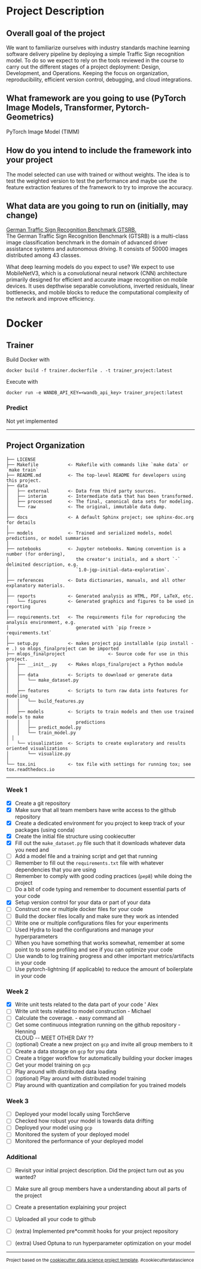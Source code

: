 Project Description 
==============================




## Overall goal of the project  

We want to familiarize ourselves with industry standards machine learning software delivery pipeline by deploying a simple Traffic Sign recognition model. To do so we expect to rely on the tools reviewed in the course to carry out the different stages of a project deployment: Design, Development, and Operations. Keeping the focus on organization, reproducibility, efficient version control, debugging, and cloud integrations.   

## What framework are you going to use (PyTorch Image Models, Transformer, Pytorch-Geometrics)

PyTorch Image Model (TIMM)

## How do you intend to include the framework into your project   

The model selected can use with trained or without weights. The idea is to test the weighted version to test the performance and maybe use the feature extraction features of the framework to try to improve the accuracy.

## What data are you going to run on (initially, may change)  

[German Traffic Sign Recognition Benchmark GTSRB.](https://sid.erda.dk/public/archives/daaeac0d7ce1152aea9b61d9f1e19370/published-archive.html)  
The German Traffic Sign Recognition Benchmark (GTSRB) is a multi-class image classification benchmark in the domain of advanced driver assistance systems and autonomous driving. It consists of 50000 images distributed among 43 classes.

What deep learning models do you expect to use? We expect to use MobileNetV3, which is a convolutional neural network (CNN) architecture primarily designed for efficient and accurate image recognition on mobile devices. It uses depthwise separable convolutions, inverted residuals, linear bottlenecks, and mobile blocks to reduce the computational complexity of the network and improve efficiency.


# Docker
## Trainer
Build Docker with

`docker build -f trainer.dockerfile . -t trainer_project:latest`

Execute with

`docker run -e WANDB_API_KEY=<wandb_api_key> trainer_project:latest`

### Predict
Not yet implemented

------------

Project Organization
------------

    ├── LICENSE
    ├── Makefile           <- Makefile with commands like `make data` or `make train`
    ├── README.md          <- The top-level README for developers using this project.
    ├── data
    │   ├── external       <- Data from third party sources.
    │   ├── interim        <- Intermediate data that has been transformed.
    │   ├── processed      <- The final, canonical data sets for modeling.
    │   └── raw            <- The original, immutable data dump.
    │
    ├── docs               <- A default Sphinx project; see sphinx-doc.org for details
    │
    ├── models             <- Trained and serialized models, model predictions, or model summaries
    │
    ├── notebooks          <- Jupyter notebooks. Naming convention is a number (for ordering),
    │                         the creator's initials, and a short `-` delimited description, e.g.
    │                         `1.0-jqp-initial-data-exploration`.
    │
    ├── references         <- Data dictionaries, manuals, and all other explanatory materials.
    │
    ├── reports            <- Generated analysis as HTML, PDF, LaTeX, etc.
    │   └── figures        <- Generated graphics and figures to be used in reporting
    │
    ├── requirements.txt   <- The requirements file for reproducing the analysis environment, e.g.
    │                         generated with `pip freeze > requirements.txt`
    │
    ├── setup.py           <- makes project pip installable (pip install -e .) so mlops_finalproject can be imported
    ├── mlops_finalproject                <- Source code for use in this project.
    │   ├── __init__.py    <- Makes mlops_finalproject a Python module
    │   │
    │   ├── data           <- Scripts to download or generate data
    │   │   └── make_dataset.py
    │   │
    │   ├── features       <- Scripts to turn raw data into features for modeling
    │   │   └── build_features.py
    │   │
    │   ├── models         <- Scripts to train models and then use trained models to make
    │   │   │                 predictions
    │   │   ├── predict_model.py
    │   │   └── train_model.py
    │ │
    │   └── visualization  <- Scripts to create exploratory and results oriented visualizations
    │       └── visualize.py
    │
    └── tox.ini            <- tox file with settings for running tox; see tox.readthedocs.io


--------


### Week 1

* [x] Create a git repository
* [x] Make sure that all team members have write access to the github repository
* [x] Create a dedicated environment for you project to keep track of your packages (using conda)
* [x] Create the initial file structure using cookiecutter
* [x] Fill out the `make_dataset.py` file such that it downloads whatever data you need and
* [ ] Add a model file and a training script and get that running
* [ ] Remember to fill out the `requirements.txt` file with whatever dependencies that you are using
* [ ] Remember to comply with good coding practices (`pep8`) while doing the project
* [ ] Do a bit of code typing and remember to document essential parts of your code
* [x] Setup version control for your data or part of your data
* [ ] Construct one or multiple docker files for your code
* [ ] Build the docker files locally and make sure they work as intended
* [ ] Write one or multiple configurations files for your experiments
* [ ] Used Hydra to load the configurations and manage your hyperparameters
* [ ] When you have something that works somewhat, remember at some point to to some profiling and see if
      you can optimize your code
* [ ] Use wandb to log training progress and other important metrics/artifacts in your code
* [ ] Use pytorch-lightning (if applicable) to reduce the amount of boilerplate in your code

### Week 2
* [x] Write unit tests related to the data part of your code ' Alex
* [ ] Write unit tests related to model construction  - Michael
* [ ] Calculate the coverage.    - easy command all
* [ ] Get some continuous integration running on the github repository - Henning  
CLOUD -- MEET OTHER DAY ??
* [ ] (optional) Create a new project on `gcp` and invite all group members to it
* [ ] Create a data storage on `gcp` for you data
* [ ] Create a trigger workflow for automatically building your docker images
* [ ] Get your model training on `gcp`
* [ ] Play around with distributed data loading
* [ ] (optional) Play around with distributed model training
* [ ] Play around with quantization and compilation for you trained models

### Week 3

* [ ] Deployed your model locally using TorchServe
* [ ] Checked how robust your model is towards data drifting
* [ ] Deployed your model using `gcp`
* [ ] Monitored the system of your deployed model
* [ ] Monitored the performance of your deployed model

### Additional

* [ ] Revisit your initial project description. Did the project turn out as you wanted?
* [ ] Make sure all group members have a understanding about all parts of the project
* [ ] Create a presentation explaining your project
* [ ] Uploaded all your code to github
* [ ] (extra) Implemented pre*commit hooks for your project repository
* [ ] (extra) Used Optuna to run hyperparameter optimization on your model



--------

<p><small>Project based on the <a target="_blank" href="https://drivendata.github.io/cookiecutter-data-science/">cookiecutter data science project template</a>. #cookiecutterdatascience</small></p>
